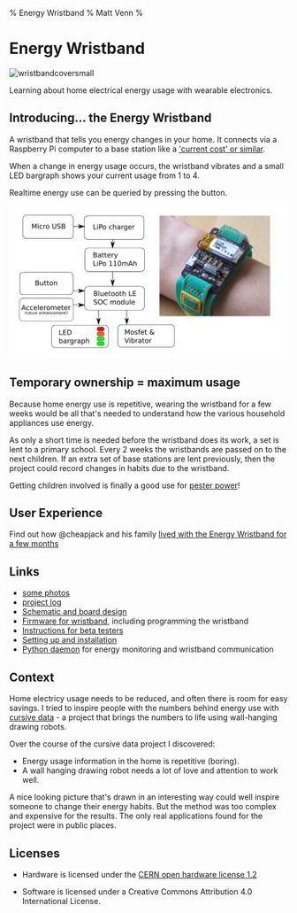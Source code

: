 % Energy Wristband
% Matt Venn
%

# Energy Wristband

![wristbandcoversmall](https://cloud.githubusercontent.com/assets/128456/7890203/5ad3c75e-063c-11e5-849a-b749d4d3f688.jpg)

Learning about home electrical energy usage with wearable electronics.

## Introducing... the Energy Wristband

A wristband that tells you energy changes in your home. It connects via a
Raspberry Pi computer to a base station like a ['current cost' or
similar](https://www.google.co.uk/search?q=energy+monitor&biw=1309&bih=739&source=lnms&tbm=isch&sa=X&ei=jlRiVP20K7eTsQT1sYCoBA&ved=0CAcQ_AUoAg).

When a change in energy usage occurs, the wristband vibrates and a small LED bargraph shows your current usage from 1 to 4.

Realtime energy use can be queried by pressing the button.

![system overview](docs/system-overview.png)

## Temporary ownership = maximum usage

Because home energy use is repetitive, wearing the wristband for a few weeks would be all that's needed to understand how the various household appliances use energy.

As only a short time is needed before the wristband does its work, a set is lent
to a primary school. Every 2 weeks the wristbands are passed on to the next
children. If an extra set of base stations are lent previously, then the project
could record changes in habits due to the wristband.

Getting children involved is finally a good use for [pester
power](http://en.wikipedia.org/wiki/Pester_power)!

## User Experience

Find out how @cheapjack and his family [lived with the Energy Wristband for a few months](https://github.com/cheapjack/energy-wristband/tree/master/UserExperience)

## Links

* [some photos](https://plus.google.com/photos/109869064118515349190/albums/6093503170218170657) 
* [project log](docs/project_log.md)
* [Schematic and board design](https://github.com/mattvenn/eagle-circuit-designs/tree/master/energy-wristband)
* [Firmware for wristband](./firmware/), including programming the wristband
* [Instructions for beta testers](docs/closed-beta.md)
* [Setting up and installation](docs/install.md)
* [Python daemon](./daemon/) for energy monitoring and wristband communication

## Context

Home electricy usage needs to be reduced, and often there is room for easy
savings. I tried to inspire people with the numbers behind energy use with
[cursive data](http://cursivedata.co.uk) - a project that brings the numbers to
life using wall-hanging drawing robots.

Over the course of the cursive data project I discovered:

* Energy usage information in the home is repetitive (boring).
* A wall hanging drawing robot needs a lot of love and attention to work well.

A nice looking picture that's drawn in an interesting way could well inspire
someone to change their energy habits. But the method was too complex and
expensive for the results. The only real applications found for the project were
in public places.

## Licenses

* Hardware is licensed under the [CERN open hardware license 1.2](http://www.ohwr.org/attachments/2388/cern_ohl_v_1_2.txt)

* Software is licensed under a Creative Commons Attribution 4.0 International License.
